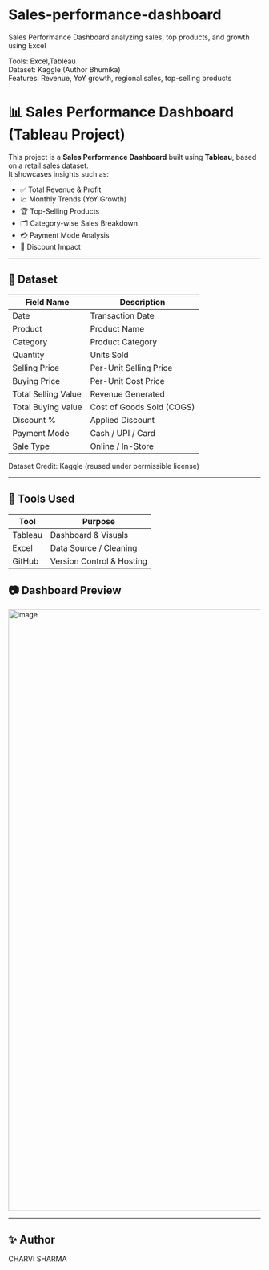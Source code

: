 # Sales-performance-dashboard
Sales Performance Dashboard analyzing  sales, top products, and  growth using Excel

Tools: Excel,Tableau    
Dataset: Kaggle (Author Bhumika)    
Features: Revenue, YoY growth, regional sales, top-selling products   
# 📊 Sales Performance Dashboard (Tableau Project)

This project is a **Sales Performance Dashboard** built using **Tableau**, based on a retail sales dataset.  
It showcases insights such as:

- ✅ Total Revenue & Profit
- 📈 Monthly Trends (YoY Growth)
- 🏆 Top-Selling Products
- 🗂 Category-wise Sales Breakdown
- 💳 Payment Mode Analysis
- 🎯 Discount Impact

---


## 📁 Dataset

| Field Name          | Description                |
|--------------------|-----------------------------|
| Date               | Transaction Date           |
| Product            | Product Name               |
| Category           | Product Category           |
| Quantity           | Units Sold                 |
| Selling Price      | Per-Unit Selling Price     |
| Buying Price       | Per-Unit Cost Price        |
| Total Selling Value| Revenue Generated          |
| Total Buying Value | Cost of Goods Sold (COGS)  |
| Discount %         | Applied Discount           |
| Payment Mode       | Cash / UPI / Card          |
| Sale Type          | Online / In-Store          |

Dataset Credit: Kaggle (reused under permissible license)

---

## 📌 Tools Used

| Tool     | Purpose                 |
|----------|--------------------------|
| Tableau  | Dashboard & Visuals     |
| Excel    | Data Source / Cleaning  |
| GitHub   | Version Control & Hosting|





## 📷 Dashboard Preview 

<img width="1499" height="1199" alt="image" src="https://github.com/user-attachments/assets/9849d0ca-ab54-4a70-beee-8243ebcc9f55" />


---

## ✨ Author

CHARVI SHARMA



